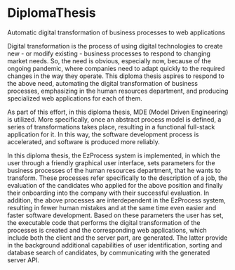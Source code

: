 # DiplomaThesis
Automatic digital transformation of business processes to web applications

Digital transformation is the process of using digital technologies to create new - or modify 
existing - business processes to respond to changing market needs. So, the need is obvious, 
especially now, because of the ongoing pandemic, where companies need to adapt quickly to 
the required changes in the way they operate. This diploma thesis aspires to respond to the 
above need, automating the digital transformation of business processes, emphasizing in the 
human resources department, and producing specialized web applications for each of them.

As part of this effort, in this diploma thesis, MDE (Model Driven Engineering) is utilized. More 
specifically, once an abstract process model is defined, a series of transformations takes place, 
resulting in a functional full-stack application for it. In this way, the software development 
process is accelerated, and software is produced more reliably.

In this diploma thesis, the EzProcess system is implemented, in which the user through a 
friendly graphical user interface, sets parameters for the business processes of the human 
resources department, that he wants to transform. These processes refer specifically to the 
description of a job, the evaluation of the candidates who applied for the above position and 
finally their onboarding into the company with their successful evaluation. In addition, the 
above processes are interdependent in the EzProcess system, resulting in fewer human 
mistakes and at the same time even easier and faster software development. Based on these 
parameters the user has set, the executable code that performs the digital transformation of 
the processes is created and the corresponding web applications, which include both the 
client and the server part, are generated. The latter provide in the background additional 
capabilities of user identification, sorting and database search of candidates, by 
communicating with the generated server API.
